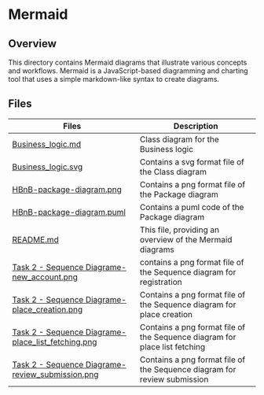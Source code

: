 # Mermaid

## Overview

This directory contains Mermaid diagrams that illustrate various concepts and workflows.
Mermaid is a JavaScript-based diagramming and charting tool
that uses a simple markdown-like syntax to create diagrams.

## Files

| **Files** | **Description** |
|-----------|----------------|
| [Business_logic.md](https://github.com/AdelMej/holbertonschool-hbnb/blob/main/part1/mermaid/Business_logic.md) | Class diagram for the Business logic |
| [Business_logic.svg](https://github.com/AdelMej/holbertonschool-hbnb/blob/main/part1/mermaid/Business_logic.svg) | Contains a svg format file of the Class diagram |
| [HBnB-package-diagram.png](https://github.com/AdelMej/holbertonschool-hbnb/blob/main/part1/mermaid/HBnB-package-diagram.png) | Contains a png format file of the Package diagram |
| [HBnB-package-diagram.puml](https://github.com/AdelMej/holbertonschool-hbnb/blob/main/part1/mermaid/HBnB-package-diagram.puml) | Contains a puml code of the Package diagram |
| [ README.md ](https://github.com/AdelMej/holbertonschool-hbnb/blob/main/part1/mermaid/README.md) | This file, providing an overview of the Mermaid diagrams |
| [Task 2 - Sequence Diagrame-new_account.png](https://github.com/AdelMej/holbertonschool-hbnb/blob/main/part1/mermaid/Task%202%20-%20Sequence%20Diagrame-new_account.png) | contains a png format file of the Sequence diagram for registration |
| [Task 2 - Sequence Diagrame-place_creation.png](https://github.com/AdelMej/holbertonschool-hbnb/blob/main/part1/mermaid/Task%202%20-%20Sequence%20Diagrame-place_creation.png) | Contains a png format file of the Sequence diagram for place creation |
| [Task 2 - Sequence Diagrame-place_list_fetching.png](https://github.com/AdelMej/holbertonschool-hbnb/blob/main/part1/mermaid/Task%202%20-%20Sequence%20Diagrame-place_list_fetching.png) | Contains a png format file of the Sequence diagram for place list fetching |
| [Task 2 - Sequence Diagrame-review_submission.png](https://github.com/AdelMej/holbertonschool-hbnb/blob/main/part1/mermaid/Task%202%20-%20Sequence%20Diagrame-review_submission.png) | Contains a png format file of the Sequence diagram for review submission | ]
